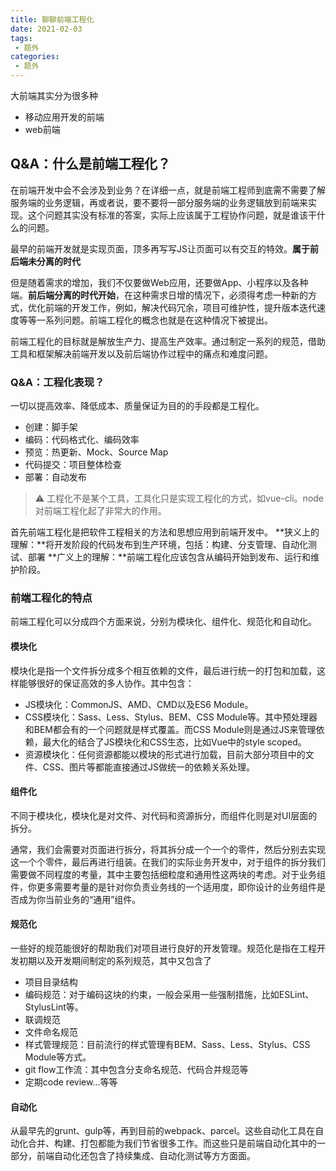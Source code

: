```yaml
---
title: 聊聊前端工程化
date: 2021-02-03
tags:
 - 题外
categories:
 - 题外
---
```

大前端其实分为很多种
- 移动应用开发的前端
- web前端
## Q&A：什么是前端工程化？
在前端开发中会不会涉及到业务？在详细一点，就是前端工程师到底需不需要了解服务端的业务逻辑，再或者说，要不要将一部分服务端的业务逻辑放到前端来实现。这个问题其实没有标准的答案，实际上应该属于工程协作问题，就是谁该干什么的问题。

最早的前端开发就是实现页面，顶多再写写JS让页面可以有交互的特效。**属于前后端未分离的时代**

但是随着需求的增加，我们不仅要做Web应用，还要做App、小程序以及各种端。**前后端分离的时代开始**，在这种需求日增的情况下，必须得考虑一种新的方式，优化前端的开发工作，例如，解决代码冗余，项目可维护性，提升版本迭代速度等等一系列问题。前端工程化的概念也就是在这种情况下被提出。

前端工程化的目标就是解放生产力、提高生产效率。通过制定一系列的规范，借助工具和框架解决前端开发以及前后端协作过程中的痛点和难度问题。

### Q&A：工程化表现？
一切以提高效率、降低成本、质量保证为目的的手段都是工程化。
- 创建：脚手架
- 编码：代码格式化、编码效率
- 预览：热更新、Mock、Source Map
- 代码提交：项目整体检查
- 部署：自动发布

> ⚠️ 工程化不是某个工具，工具化只是实现工程化的方式，如vue-cli。node对前端工程化起了非常大的作用。

首先前端工程化是把软件工程相关的方法和思想应用到前端开发中。
**狭义上的理解：**将开发阶段的代码发布到生产环境，包括：构建、分支管理、自动化测试、部署
**广义上的理解：**前端工程化应该包含从编码开始到发布、运行和维护阶段。

### 前端工程化的特点
前端工程化可以分成四个方面来说，分别为模块化、组件化、规范化和自动化。
#### 模块化
模块化是指一个文件拆分成多个相互依赖的文件，最后进行统一的打包和加载，这样能够很好的保证高效的多人协作。其中包含：
- JS模块化：CommonJS、AMD、CMD以及ES6 Module。
- CSS模块化：Sass、Less、Stylus、BEM、CSS Module等。其中预处理器和BEM都会有的一个问题就是样式覆盖。而CSS Module则是通过JS来管理依赖，最大化的结合了JS模块化和CSS生态，比如Vue中的style scoped。
- 资源模块化：任何资源都能以模块的形式进行加载，目前大部分项目中的文件、CSS、图片等都能直接通过JS做统一的依赖关系处理。
#### 组件化
不同于模块化，模块化是对文件、对代码和资源拆分，而组件化则是对UI层面的拆分。

通常，我们会需要对页面进行拆分，将其拆分成一个一个的零件，然后分别去实现这一个个零件，最后再进行组装。在我们的实际业务开发中，对于组件的拆分我们需要做不同程度的考量，其中主要包括细粒度和通用性这两块的考虑。对于业务组件，你更多需要考量的是针对你负责业务线的一个适用度，即你设计的业务组件是否成为你当前业务的“通用”组件。
#### 规范化
一些好的规范能很好的帮助我们对项目进行良好的开发管理。规范化是指在工程开发初期以及开发期间制定的系列规范，其中又包含了
- 项目目录结构
- 编码规范：对于编码这块的约束，一般会采用一些强制措施，比如ESLint、StylusLint等。
- 联调规范
- 文件命名规范
- 样式管理规范：目前流行的样式管理有BEM、Sass、Less、Stylus、CSS Module等方式。
- git flow工作流：其中包含分支命名规范、代码合并规范等
- 定期code review...等等
#### 自动化
从最早先的grunt、gulp等，再到目前的webpack、parcel。这些自动化工具在自动化合并、构建、打包都能为我们节省很多工作。而这些只是前端自动化其中的一部分，前端自动化还包含了持续集成、自动化测试等方方面面。